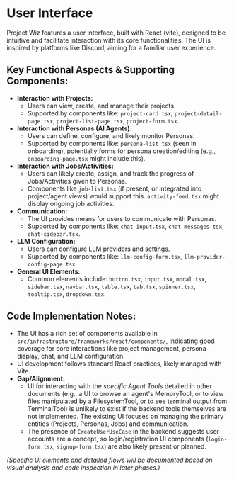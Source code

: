 # User Interface

Project Wiz features a user interface, built with React (vite), designed to be intuitive and facilitate interaction with its core functionalities. The UI is inspired by platforms like Discord, aiming for a familiar user experience.

## Key Functional Aspects & Supporting Components:

- **Interaction with Projects:**
    - Users can view, create, and manage their projects.
    - Supported by components like: `project-card.tsx`, `project-detail-page.tsx`, `project-list-page.tsx`, `project-form.tsx`.
- **Interaction with Personas (AI Agents):**
    - Users can define, configure, and likely monitor Personas.
    - Supported by components like: `persona-list.tsx` (seen in onboarding), potentially forms for persona creation/editing (e.g., `onboarding-page.tsx` might include this).
- **Interaction with Jobs/Activities:**
    - Users can likely create, assign, and track the progress of Jobs/Activities given to Personas.
    - Components like `job-list.tsx` (if present, or integrated into project/agent views) would support this. `activity-feed.tsx` might display ongoing job activities.
- **Communication:**
    - The UI provides means for users to communicate with Personas.
    - Supported by components like: `chat-input.tsx`, `chat-messages.tsx`, `chat-sidebar.tsx`.
- **LLM Configuration:**
    - Users can configure LLM providers and settings.
    - Supported by components like: `llm-config-form.tsx`, `llm-provider-config-page.tsx`.
- **General UI Elements:**
    - Common elements include: `button.tsx`, `input.tsx`, `modal.tsx`, `sidebar.tsx`, `navbar.tsx`, `table.tsx`, `tab.tsx`, `spinner.tsx`, `tooltip.tsx`, `dropdown.tsx`.

## Code Implementation Notes:
- The UI has a rich set of components available in `src/infrastructure/frameworks/react/components/`, indicating good coverage for core interactions like project management, persona display, chat, and LLM configuration.
- UI development follows standard React practices, likely managed with Vite.
- **Gap/Alignment:**
    - UI for interacting with the *specific Agent Tools* detailed in other documents (e.g., a UI to browse an agent's MemoryTool, or to view files manipulated by a FilesystemTool, or to see terminal output from TerminalTool) is unlikely to exist if the backend tools themselves are not implemented. The existing UI focuses on managing the primary entities (Projects, Personas, Jobs) and communication.
    - The presence of `CreateUserUseCase` in the backend suggests user accounts are a concept, so login/registration UI components (`login-form.tsx`, `signup-form.tsx`) are also likely present or planned.

*(Specific UI elements and detailed flows will be documented based on visual analysis and code inspection in later phases.)*
